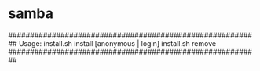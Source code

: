 # samba
##########################################################
        Usage:
                 install.sh install [anonymous | login]
                 install.sh remove
##########################################################
